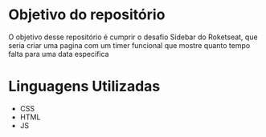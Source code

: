 # Objetivo do repositório
O objetivo desse repositório é cumprir o desafio Sidebar do Roketseat, que seria criar uma pagina com um timer funcional que mostre quanto tempo falta para uma data específica

# Linguagens Utilizadas
- CSS
- HTML
- JS
